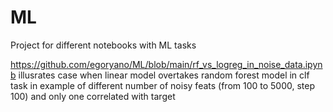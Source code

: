 # ML
Project for different notebooks with ML tasks

https://github.com/egoryano/ML/blob/main/rf_vs_logreg_in_noise_data.ipynb
illusrates case when linear model overtakes random forest model in clf task in example of different number
of noisy feats (from 100 to 5000, step 100) and only one correlated with target
